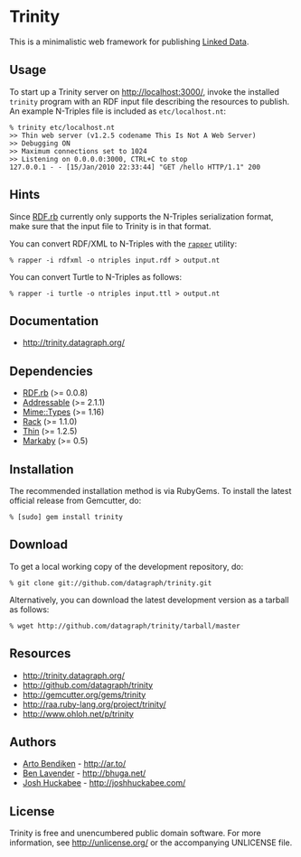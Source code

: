 Trinity
=======

This is a minimalistic web framework for publishing [Linked
Data](http://linkeddata.org/).

Usage
-----
To start up a Trinity server on <http://localhost:3000/>, invoke the
installed `trinity` program with an RDF input file describing the resources
to publish. An example N-Triples file is included as `etc/localhost.nt`:

    % trinity etc/localhost.nt
    >> Thin web server (v1.2.5 codename This Is Not A Web Server)
    >> Debugging ON
    >> Maximum connections set to 1024
    >> Listening on 0.0.0.0:3000, CTRL+C to stop
    127.0.0.1 - - [15/Jan/2010 22:33:44] "GET /hello HTTP/1.1" 200

Hints
-----
Since [RDF.rb](http://rdf.rubyforge.org/) currently only supports the
N-Triples serialization format, make sure that the input file to Trinity is
in that format.

You can convert RDF/XML to N-Triples with the
[`rapper`](http://librdf.org/raptor/rapper.html) utility:

    % rapper -i rdfxml -o ntriples input.rdf > output.nt

You can convert Turtle to N-Triples as follows:

    % rapper -i turtle -o ntriples input.ttl > output.nt

Documentation
-------------

* <http://trinity.datagraph.org/>

Dependencies
------------

* [RDF.rb](http://gemcutter.org/gems/rdf) (>= 0.0.8)
* [Addressable](http://gemcutter.org/gems/addressable) (>= 2.1.1)
* [Mime::Types](http://gemcutter.org/gems/mime-types) (>= 1.16)
* [Rack](http://gemcutter.org/gems/rack) (>= 1.1.0)
* [Thin](http://gemcutter.org/gems/thin) (>= 1.2.5)
* [Markaby](http://gemcutter.org/gems/markaby) (>= 0.5)

Installation
------------

The recommended installation method is via RubyGems. To install the latest
official release from Gemcutter, do:

    % [sudo] gem install trinity

Download
--------

To get a local working copy of the development repository, do:

    % git clone git://github.com/datagraph/trinity.git

Alternatively, you can download the latest development version as a tarball
as follows:

    % wget http://github.com/datagraph/trinity/tarball/master

Resources
---------

* <http://trinity.datagraph.org/>
* <http://github.com/datagraph/trinity>
* <http://gemcutter.org/gems/trinity>
* <http://raa.ruby-lang.org/project/trinity/>
* <http://www.ohloh.net/p/trinity>

Authors
-------

* [Arto Bendiken](mailto:arto.bendiken@gmail.com) - <http://ar.to/>
* [Ben Lavender](mailto:blavender@gmail.com) - <http://bhuga.net/>
* [Josh Huckabee](mailto:joshhuckabee@gmail.com) - <http://joshhuckabee.com/>

License
-------

Trinity is free and unencumbered public domain software. For more
information, see <http://unlicense.org/> or the accompanying UNLICENSE file.
